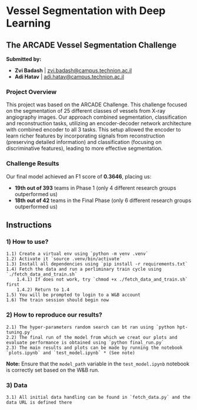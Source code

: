 # Vessel Segmentation with Deep Learning

## The ARCADE Vessel Segmentation Challenge
**Submitted by:**
- **Zvi Badash** | zvi.badash@campus.technion.ac.il
- **Adi Hatav** | adi.hatav@campus.technion.ac.il

### Project Overview
This project was based on the ARCADE Challenge. This challenge focused on the segmentation of 25 different classes of vessels from X-ray angiography images. Our approach combined segmentation, classification and reconstruction tasks, utilizing an encoder-decoder network architecture with combined encoder to all 3 tasks. This setup allowed the encoder to learn richer features by incorporating signals from reconstruction (preserving detailed information) and classification (focusing on discriminative features), leading to more effective segmentation.

### Challenge Results
Our final model achieved an F1 score of **0.3646**, placing us:
- **19th out of 393** teams in Phase 1 (only 4 different research groups outperformed us)
- **18th out of 42** teams in the Final Phase (only 6 different research groups outperformed us)


## Instructions 
### 1) How to use?
    1.1) Create a virtual env using `python -m venv .venv`
    1.2) Activate it `source .venv/bin/activate`
    1.3) Install all dependencies using `pip install -r requirements.txt`
    1.4) Fetch the data and run a perliminary train cycle using `./fetch_data_and_train.sh`
        1.4.1) If does not work, try `chmod +x ./fetch_data_and_train.sh` first
        1.4.2) Return to 1.4
    1.5) You will be prompted to login to a W&B account
    1.6) The train session should begin now

### 2) How to reproduce our results?
    2.1) The hyper-parameters random search can bt ran using `python hpt-tuning.py`
    2.2) The final run of the model from which we creat our plots and evaluate performance is obtained using `python final_run.py`
    2.3) The main results and plots can be made by running the notebook `plots.ipynb` and `test_model.ipynb` * (See note)

**Note:** Ensure that the `model_path` variable in the `test_model.ipynb` notebook is correctly set based on the W&B run.

### 3) Data
    3.1) All initial data handling can be found in `fetch_data.py` and the data URL is defined there
